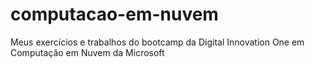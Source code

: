 # computacao-em-nuvem
 Meus exercícios e trabalhos do bootcamp da Digital Innovation One em Computação em Nuvem da Microsoft
